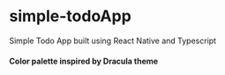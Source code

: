 # simple-todoApp
Simple Todo App built using React Native and Typescript

#### Color palette inspired by Dracula theme
